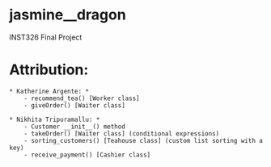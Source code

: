 # jasmine__dragon
INST326 Final Project

# Attribution:
    * Katherine Argente: *
        - recommend_tea() [Worker class] 
        - giveOrder() [Waiter class] 

    * Nikhita Tripuramallu: *
        - Customer __init__() method
        - takeOrder() [Waiter class] (conditional expressions)
        - sorting_customers() [Teahouse class] (custom list sorting with a key)
        - receive_payment() [Cashier class]

